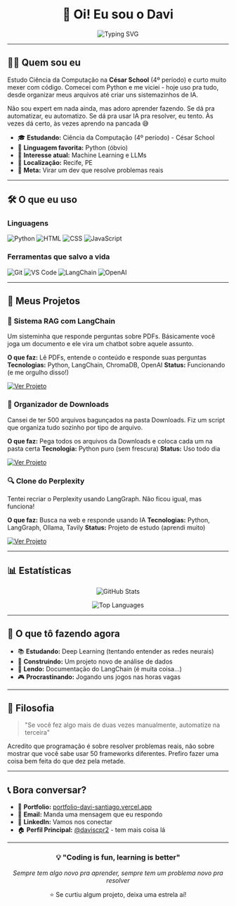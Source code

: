 <div align="center">

# 👋 Oi! Eu sou o Davi

<img src="https://readme-typing-svg.herokuapp.com?font=Fira+Code&size=22&duration=3000&pause=1000&color=2E9FFF&center=true&vCenter=true&width=600&lines=Estudante+de+CC+na+C%C3%A9sar+School;Aprendendo+Python+e+IA;Automatizando+porque+sou+pregui%C3%A7oso" alt="Typing SVG" />

</div>

---

## 🧑‍💻 Quem sou eu

Estudo Ciência da Computação na **César School** (4º período) e curto muito mexer com código. Comecei com Python e me viciei - hoje uso pra tudo, desde organizar meus arquivos até criar uns sistemazinhos de IA.

Não sou expert em nada ainda, mas adoro aprender fazendo. Se dá pra automatizar, eu automatizo. Se dá pra usar IA pra resolver, eu tento. Às vezes dá certo, às vezes aprendo na pancada 😅

- 🎓 **Estudando:** Ciência da Computação (4º período) - César School
- 🐍 **Linguagem favorita:** Python (óbvio)
- 🤖 **Interesse atual:** Machine Learning e LLMs
- 📍 **Localização:** Recife, PE
- 🎯 **Meta:** Virar um dev que resolve problemas reais

---

## 🛠️ O que eu uso

### **Linguagens**
![Python](https://img.shields.io/badge/Python-3776AB?style=for-the-badge&logo=python&logoColor=white)
![HTML](https://img.shields.io/badge/HTML5-E34F26?style=for-the-badge&logo=html5&logoColor=white)
![CSS](https://img.shields.io/badge/CSS3-1572B6?style=for-the-badge&logo=css3&logoColor=white)
![JavaScript](https://img.shields.io/badge/JavaScript-F7DF1E?style=for-the-badge&logo=javascript&logoColor=black)

### **Ferramentas que salvo a vida**
![Git](https://img.shields.io/badge/Git-F05032?style=for-the-badge&logo=git&logoColor=white)
![VS Code](https://img.shields.io/badge/VS%20Code-007ACC?style=for-the-badge&logo=visual-studio-code&logoColor=white)
![LangChain](https://img.shields.io/badge/LangChain-1C3C3C?style=for-the-badge&logo=chainlink&logoColor=white)
![OpenAI](https://img.shields.io/badge/OpenAI-412991?style=for-the-badge&logo=openai&logoColor=white)

---

## 📂 Meus Projetos

### 🤖 **Sistema RAG com LangChain**
Um sisteminha que responde perguntas sobre PDFs. Básicamente você joga um documento e ele vira um chatbot sobre aquele assunto.

**O que faz:** Lê PDFs, entende o conteúdo e responde suas perguntas
**Tecnologias:** Python, LangChain, ChromaDB, OpenAI
**Status:** Funcionando (e me orgulho disso!)

[![Ver Projeto](https://img.shields.io/badge/Ver%20Código-181717?style=flat-square&logo=github)](https://github.com/DaviSantiago01/Langchain-Rag-System)

### 📁 **Organizador de Downloads**
Cansei de ter 500 arquivos bagunçados na pasta Downloads. Fiz um script que organiza tudo sozinho por tipo de arquivo.

**O que faz:** Pega todos os arquivos da Downloads e coloca cada um na pasta certa
**Tecnologia:** Python puro (sem frescura)
**Status:** Uso todo dia

[![Ver Projeto](https://img.shields.io/badge/Ver%20Código-181717?style=flat-square&logo=github)](https://github.com/DaviSantiago01/Organizador-De-Arquivos-Py)

### 🔍 **Clone do Perplexity**
Tentei recriar o Perplexity usando LangGraph. Não ficou igual, mas funciona!

**O que faz:** Busca na web e responde usando IA
**Tecnologias:** Python, LangGraph, Ollama, Tavily
**Status:** Projeto de estudo (aprendi muito)

[![Ver Projeto](https://img.shields.io/badge/Ver%20Código-181717?style=flat-square&logo=github)](https://github.com/DaviSantiago01/Perplexity-Clone-LangGraph)

---

## 📊 Estatísticas

<div align="center">

![GitHub Stats](https://github-readme-stats.vercel.app/api?username=DaviSantiago01&show_icons=true&theme=dark&count_private=true)

![Top Languages](https://github-readme-stats.vercel.app/api/top-langs/?username=DaviSantiago01&layout=compact&theme=dark)

</div>

---

## 🎯 O que tô fazendo agora

- 📚 **Estudando:** Deep Learning (tentando entender as redes neurais)
- 🔨 **Construindo:** Um projeto novo de análise de dados
- 📖 **Lendo:** Documentação do LangChain (é muita coisa...)
- 🎮 **Procrastinando:** Jogando uns jogos nas horas vagas

---

## 💭 Filosofia

> "Se você fez algo mais de duas vezes manualmente, automatize na terceira"

Acredito que programação é sobre resolver problemas reais, não sobre mostrar que você sabe usar 50 frameworks diferentes. Prefiro fazer uma coisa bem feita do que dez pela metade.

---

## 📞 Bora conversar?

- 💼 **Portfolio:** [portfolio-davi-santiago.vercel.app](https://portfolio-davi-santiago.vercel.app)
- 📧 **Email:** Manda uma mensagem que eu respondo
- 🔗 **LinkedIn:** Vamos nos conectar
- 🏠 **Perfil Principal:** [@daviscpr2](https://github.com/daviscpr2) - tem mais coisa lá

---

<div align="center">

### 💡 "Coding is fun, learning is better"

*Sempre tem algo novo pra aprender, sempre tem um problema novo pra resolver*

⭐ Se curtiu algum projeto, deixa uma estrela aí!

</div>
